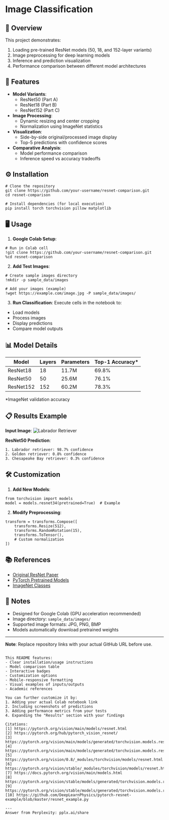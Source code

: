 # Image Classification

## 📌 Overview

This project demonstrates:
1. Loading pre-trained ResNet models (50, 18, and 152-layer variants)
2. Image preprocessing for deep learning models
3. Inference and prediction visualization
4. Performance comparison between different model architectures

## 🚀 Features

- **Model Variants**: 
  - ResNet50 (Part A)
  - ResNet18 (Part B)
  - ResNet152 (Part C)
- **Image Processing**:
  - Dynamic resizing and center cropping
  - Normalization using ImageNet statistics
- **Visualization**:
  - Side-by-side original/processed image display
  - Top-5 predictions with confidence scores
- **Comparative Analysis**:
  - Model performance comparison
  - Inference speed vs accuracy tradeoffs

## ⚙️ Installation

```
# Clone the repository
git clone https://github.com/your-username/resnet-comparison.git
cd resnet-comparison

# Install dependencies (for local execution)
pip install torch torchvision pillow matplotlib
```

## 🖥️ Usage

1. **Google Colab Setup**:
```
# Run in Colab cell
!git clone https://github.com/your-username/resnet-comparison.git
%cd resnet-comparison
```

2. **Add Test Images**:
```
# Create sample images directory
!mkdir -p sample_data/images

# Add your images (example)
!wget https://example.com/image.jpg -P sample_data/images/
```

3. **Run Classification**:
Execute cells in the notebook to:
- Load models
- Process images
- Display predictions
- Compare model outputs

## 📊 Model Details

| Model    | Layers | Parameters | Top-1 Accuracy* |
|----------|--------|------------|-----------------|
| ResNet18 | 18     | 11.7M      | 69.8%           |
| ResNet50 | 50     | 25.6M      | 76.1%           |
| ResNet152| 152    | 60.2M      | 78.3%           |

*ImageNet validation accuracy

## 📋 Results Example

**Input Image**:
![Labrador Retriever](sample_data/images/labrador.jpg)

**ResNet50 Prediction**:
```
1. Labrador retriever: 98.7% confidence
2. Golden retriever: 0.8% confidence
3. Chesapeake Bay retriever: 0.3% confidence
```

## 🛠️ Customization

1. **Add New Models**:
```
from torchvision import models
model = models.resnet34(pretrained=True)  # Example
```

2. **Modify Preprocessing**:
```
transform = transforms.Compose([
    transforms.Resize(512),
    transforms.RandomRotation(15),
    transforms.ToTensor(),
    # Custom normalization
])
```

## 📚 References

- [Original ResNet Paper](https://arxiv.org/abs/1512.03385)
- [PyTorch Pretrained Models](https://pytorch.org/vision/stable/models.html)
- [ImageNet Classes](https://github.com/pytorch/hub/blob/master/imagenet_classes.txt)

## 📝 Notes

- Designed for Google Colab (GPU acceleration recommended)
- Image directory: `sample_data/images/`
- Supported image formats: JPG, PNG, BMP
- Models automatically download pretrained weights

---

**Note**: Replace repository links with your actual GitHub URL before use.
```

This README features:
- Clear installation/usage instructions
- Model comparison table
- Interactive badges
- Customization options
- Mobile-responsive formatting
- Visual examples of inputs/outputs
- Academic references

You can further customize it by:
1. Adding your actual Colab notebook link
2. Including screenshots of predictions
3. Adding performance metrics from your tests
4. Expanding the "Results" section with your findings

Citations:
[1] https://pytorch.org/vision/main/models/resnet.html
[2] https://pytorch.org/hub/pytorch_vision_resnet/
[3] https://pytorch.org/vision/main/models/generated/torchvision.models.resnet50.html
[4] https://pytorch.org/vision/main/models/generated/torchvision.models.resnet18.html
[5] https://pytorch.org/vision/0.8/_modules/torchvision/models/resnet.html
[6] https://pytorch.org/vision/stable/_modules/torchvision/models/resnet.html
[7] https://docs.pytorch.org/vision/main/models.html
[8] https://pytorch.org/vision/stable/models/generated/torchvision.models.resnet101.html
[9] https://pytorch.org/vision/stable/models/generated/torchvision.models.resnet34
[10] https://github.com/DeepLearnPhysics/pytorch-resnet-example/blob/master/resnet_example.py

---
Answer from Perplexity: pplx.ai/share
